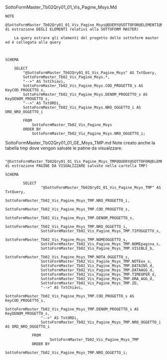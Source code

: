 SottoFormMaster_Tb02Qry01_01_Vis_Pagine_Msys.Md
	
	NOTE
		@SottoFormMaster_Tb02Qry01_01_Vis_Pagine_Msys@QUERY@SOTTOFOR@ELEMENTI@MASTER_(QUERY di estrazione DEGLI ELEMENTI relativi alla SOTTOFORM MASTER)

		La query estrare gli elementi del progetto delle sottoform master ed è collegata alla query 

			

	SCHEMA

		SELECT 
			"@SottoFormMaster_Tb02Qry01_01_Vis_Pagine_Msys" AS TxtQuery, 
			SottoFormMaster_Tb02_Vis_Pagine_Msys.*, 
			"-->" AS TxtChiavi, 
			SottoFormMaster_Tb02_Vis_Pagine_Msys.COD_PROGETTO_s AS KeyCOD_PROGETTO_s, 
			SottoFormMaster_Tb02_Vis_Pagine_Msys.DENOM_PROGETTO_s AS KeyDENOM_PROGETTO_s, 
			"-->" AS TxtORDi, 
			SottoFormMaster_Tb02_Vis_Pagine_Msys.NRO_OGGETTO_i AS ORD_NRO_OGGETTO_i

			FROM 
				SottoFormMaster_Tb02_Vis_Pagine_Msys
			ORDER BY 
				SottoFormMaster_Tb02_Vis_Pagine_Msys.NRO_OGGETTO_i;




SottoFormMaster_Tb02Qry01_01_GE_Msys_TMP.md
	Note
		creato anche la tabella tmp dove vengon salvate le patine da visualzzare.

		"@SottoFormMaster_Tb02Qry01_01_Vis_Pagine_Msys_TMP@QUERY@SOTTOFOR@ELEMENTI@MASTER_(QUERY di estrazione PAGINE DA VISUALIZZARE salvate nella cartella TMP)

	SCHEMA
		
			SELECT 
					"@SottoFormMaster_Tb02Qry01_01_Vis_Pagine_Msys_TMP" AS TxtQuery, 
					SottoFormMaster_Tb02_Vis_Pagine_Msys_TMP.NRO_PROGETTO_i, 
					SottoFormMaster_Tb02_Vis_Pagine_Msys_TMP.COD_PROGETTO_s, 
					SottoFormMaster_Tb02_Vis_Pagine_Msys_TMP.DENOM_PROGETTO_s, 
					SottoFormMaster_Tb02_Vis_Pagine_Msys_TMP.NRO_OGGETTO_i, 
					SottoFormMaster_Tb02_Vis_Pagine_Msys_TMP.TIPOGGETTO_s, 
					SottoFormMaster_Tb02_Vis_Pagine_Msys_TMP.NOMEOGGETTO_s, 
					SottoFormMaster_Tb02_Vis_Pagine_Msys_TMP.NOMEpagina_s, 
					SottoFormMaster_Tb02_Vis_Pagine_Msys_TMP.VISIBLE_b, 
					SottoFormMaster_Tb02_Vis_Pagine_Msys_TMP.NOTA_OGGETTO_s, 
					SottoFormMaster_Tb02_Vis_Pagine_Msys_TMP.NOTEex_s, 
					SottoFormMaster_Tb02_Vis_Pagine_Msys_TMP.DATAINS_d, 
					SottoFormMaster_Tb02_Vis_Pagine_Msys_TMP.DATAAGG_d, 
					SottoFormMaster_Tb02_Vis_Pagine_Msys_TMP.TIMEOPER_d, 
					SottoFormMaster_Tb02_Vis_Pagine_Msys_TMP.ORA_AGG_d, 
					SottoFormMaster_Tb02_Vis_Pagine_Msys_TMP.ID, 
					"-->" AS TxtChiavi, 
					SottoFormMaster_Tb02_Vis_Pagine_Msys_TMP.COD_PROGETTO_s AS KeyCOD_PROGETTO_s, 
					SottoFormMaster_Tb02_Vis_Pagine_Msys_TMP.DENOM_PROGETTO_s AS KeyDENOM_PROGETTO_s, 
					"-->" AS TxtORDi, 
					SottoFormMaster_Tb02_Vis_Pagine_Msys_TMP.NRO_OGGETTO_i AS ORD_NRO_OGGETTO_i

				FROM 
						SottoFormMaster_Tb02_Vis_Pagine_Msys_TMP
				ORDER BY 
						SottoFormMaster_Tb02_Vis_Pagine_Msys_TMP.NRO_OGGETTO_i;
